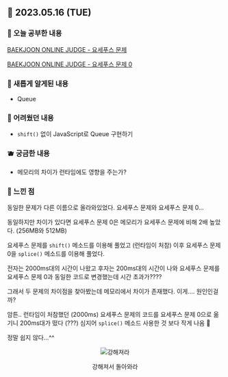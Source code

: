 ## 🍰 2023.05.16 (TUE)

### 🍑 오늘 공부한 내용

[BAEKJOON ONLINE JUDGE - 요세푸스 문제](https://github.com/merryfraise/algorithms/blob/main/baekjoon/silver/230516/%EC%9A%94%EC%84%B8%ED%91%B8%EC%8A%A4%20%EB%AC%B8%EC%A0%9C.js "BAEKJOON ONLINE JUDGE - 요세푸스 문제")

[BAEKJOON ONLINE JUDGE - 요세푸스 문제 0](https://github.com/merryfraise/algorithms/blob/main/baekjoon/silver/230516/%EC%9A%94%EC%84%B8%ED%91%B8%EC%8A%A4%20%EB%AC%B8%EC%A0%9C%200.js "BAEKJOON ONLINE JUDGE - 요세푸스 문제 0")

### 🍓 새롭게 알게된 내용

-   Queue

### 🍒 어려웠던 내용

-   `shift()` 없이 JavaScript로 Queue 구현하기

### 🫐 궁금한 내용

-   메모리의 차이가 런타임에도 영향을 주는가?

### 🐰 느낀 점

동일한 문제가 다른 이름으로 올라와있었다. 요세푸스 문제와 요세푸스 문제 0...

동일하지만 차이가 있다면 요세푸스 문제 0은 메모리가 요세푸스 문제에 비해 2배 높았다. (256MB와 512MB)

요세푸스 문제를 `shift()` 메소드를 이용해 풀었고 (런타임이 처참) 이후 요세푸스 문제 0을 `splice()` 메소드를 이용해 풀었다.

전자는 2000ms대의 시간이 나왔고 후자는 200ms대의 시간이 나와 요세푸스 문제를 요세푸스 문제 0과 동일한 코드로 변경했는데 시간 초과가????

그래서 두 문제의 차이점을 찾아봤는데 메모리에서 차이가 존재했다. 이게.... 원인인걸까?

암튼.. 런타임이 처참했던 (2000ms) 요세푸스 문제의 코드를 요세푸스 문제 0으로 옮기니 200ms대가 떴다 (???) 심지어 `splice()` 메소드 사용한 것 보다 작게 나옴 🧐

정말 쉽지 않다...^^

<div align="center">
  
  ![강해져라](https://img1.daumcdn.net/thumb/R1280x0/?scode=mtistory2&fname=https%3A%2F%2Fblog.kakaocdn.net%2Fdn%2FM1F4K%2FbtsfWVc0MMm%2F1AC1NslZ7XRYTCtgPiee61%2Fimg.jpg)
  
  강해져서 돌아와라
  
</div>
